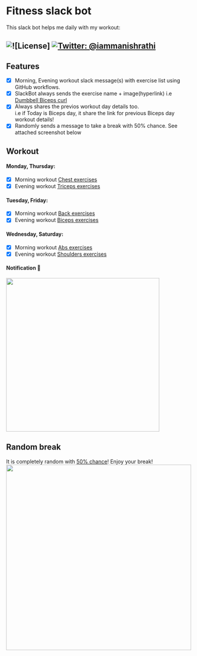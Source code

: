 # Fitness slack bot
This slack bot helps me daily with my workout:

![![License]](https://img.shields.io/badge/license-MIT-green.svg?style=flat)
[![Twitter: @iammanishrathi](https://img.shields.io/badge/contact-@iammanishrathi-blue.svg?style=flat)](https://twitter.com/iammanishrathi)
------

## Features
- [x] Morning, Evening workout slack message(s) with exercise list using GitHub workflows.
- [x] SlackBot always sends the exercise name + image(hyperlink) i.e [Dumbbell Biceps curl](https://user-images.githubusercontent.com/5364500/147853934-d8bc2934-e579-4e80-9af9-1989096d52e9.jpg)
- [x] Always shares the previos workout day details too.  
i.e if Today is Biceps day, it share the link for previous Biceps day workout details!
- [x] Randomly sends a message to take a break with 50% chance. See attached screenshot below 

## Workout
#### Monday, Thursday: 
  - [x] Morning workout [Chest exercises](https://github.com/crazymanish/fitness-slack-bot/blob/main/exercises/chest_workout.csv)
  - [x] Evening workout [Triceps exercises](https://github.com/crazymanish/fitness-slack-bot/blob/main/exercises/triceps_workout.csv)  
#### Tuesday, Friday: 
  - [x] Morning workout [Back exercises](https://github.com/crazymanish/fitness-slack-bot/blob/main/exercises/back_workout.csv)
  - [x] Evening workout [Biceps exercises](https://github.com/crazymanish/fitness-slack-bot/blob/main/exercises/biceps_workout.csv)
#### Wednesday, Saturday: 
  - [x] Morning workout [Abs exercises](https://github.com/crazymanish/fitness-slack-bot/blob/main/exercises/abs_workout.csv)
  - [x] Evening workout [Shoulders exercises](https://github.com/crazymanish/fitness-slack-bot/blob/main/exercises/shoulders_workout.csv)
#### Notification 🧵
<img width="414" src="https://user-images.githubusercontent.com/5364500/147903718-3607c9a3-5580-4a78-8b94-af86412a7d85.png">


## Random break
It is completely random with [50% chance](https://github.com/crazymanish/fitness-slack-bot/blob/main/fastlane/Fastfile#L35)! Enjoy your break!  
<img width="500" src="https://user-images.githubusercontent.com/5364500/147861434-2df14452-6fca-4629-bd82-5b25b0c57bd3.png">
